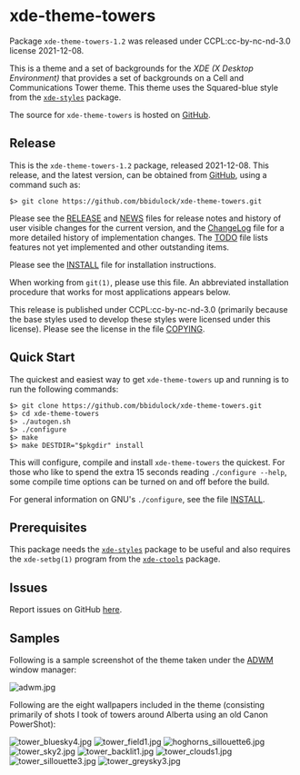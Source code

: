 [xde-theme-towers -- read me first file.  2021-12-08]: #

xde-theme-towers
===============

Package `xde-theme-towers-1.2` was released under CCPL:cc-by-nc-nd-3.0
license 2021-12-08.

This is a theme and a set of backgrounds for the _XDE (X Desktop
Environment)_ that provides a set of backgrounds on
a Cell and Communications Tower theme.
This theme uses the Squared-blue style from the [`xde-styles`][11]
package.

The source for `xde-theme-towers` is hosted on [GitHub][1].


Release
-------

This is the `xde-theme-towers-1.2` package, released 2021-12-08.
This release, and the latest version, can be obtained from [GitHub][1],
using a command such as:

    $> git clone https://github.com/bbidulock/xde-theme-towers.git

Please see the [RELEASE][3] and [NEWS][4] files for release notes and
history of user visible changes for the current version, and the
[ChangeLog][5] file for a more detailed history of implementation
changes.  The [TODO][6] file lists features not yet implemented and
other outstanding items.

Please see the [INSTALL][8] file for installation instructions.

When working from `git(1)`, please use this file.  An abbreviated
installation procedure that works for most applications appears below.

This release is published under CCPL:cc-by-nc-nd-3.0 (primarily because
the base styles used to develop these styles were licensed under this
license).
Please see the license in the file [COPYING][10].


Quick Start
-----------

The quickest and easiest way to get `xde-theme-towers` up and
running is to run the following commands:

    $> git clone https://github.com/bbidulock/xde-theme-towers.git
    $> cd xde-theme-towers
    $> ./autogen.sh
    $> ./configure
    $> make
    $> make DESTDIR="$pkgdir" install

This will configure, compile and install `xde-theme-towers` the
quickest.  For those who like to spend the extra 15 seconds reading
`./configure --help`, some compile time options can be turned on and off
before the build.

For general information on GNU's `./configure`, see the file
[INSTALL][8].


Prerequisites
-------------

This package needs the [`xde-styles`][11] package to be useful and also
requires the `xde-setbg(1)` program from the [`xde-ctools`][12] package.


Issues
------

Report issues on GitHub [here][2].


Samples
-------

Following is a sample screenshot of the theme taken under the [ADWM][13]
window manager:

![adwm.jpg](scrot/adwm.jpg "Wallpaper #6")

Following are the eight wallpapers included in the theme (consisting
primarily of shots I took of towers around Alberta using an old Canon
PowerShot):

![tower_bluesky4.jpg](images/tower_bluesky4.jpg "Wallpaper #1")
![tower_field1.jpg](images/tower_field1.jpg "Wallpaper #2")
![hoghorns_sillouette6.jpg](images/hoghorns_sillouette6.jpg "Wallpaper #3")
![tower_sky2.jpg](images/tower_sky2.jpg "Wallpaper #4")
![tower_backlit1.jpg](images/tower_backlit1.jpg "Wallpaper #5")
![tower_clouds1.jpg](images/tower_clouds1.jpg "Wallpaper #6")
![tower_sillouette3.jpg](images/tower_sillouette3.jpg "Wallpaper #7")
![tower_greysky3.jpg](images/tower_greysky3.jpg "Wallpaper #8")



[1]: https://github.com/bbidulock/xde-theme-towers
[2]: https://github.com/bbidulock/xde-theme-towers/issues
[3]: https://github.com/bbidulock/xde-theme-towers/blob/1.2/RELEASE
[4]: https://github.com/bbidulock/xde-theme-towers/blob/1.2/NEWS
[5]: https://github.com/bbidulock/xde-theme-towers/blob/1.2/ChangeLog
[6]: https://github.com/bbidulock/xde-theme-towers/blob/1.2/TODO
[7]: https://github.com/bbidulock/xde-theme-towers/blob/1.2/COMPLIANCE
[8]: https://github.com/bbidulock/xde-theme-towers/blob/1.2/INSTALL
[9]: https://github.com/bbidulock/xde-theme-towers/blob/1.2/LICENSE
[10]: https://github.com/bbidulock/xde-theme-towers/blob/1.2/COPYING
[11]: https://github.com/bbidulock/xde-styles
[12]: https://github.com/bbidulock/xde-ctools
[13]: https://bbidulock.github.io/adwm

[ vim: set ft=markdown sw=4 tw=72 nocin nosi fo+=tcqlorn spell: ]: #
